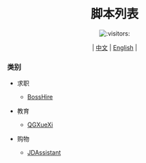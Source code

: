 <div align="center">
<h1>脚本列表</h1>
<img src='https://visitor-badge.glitch.me/badge?page_id=stermso/AutoX' alt=":visitors:"/>
<p> | <a href='https://github.com/stermso/AutoX'>中文</a> | <a href='https://github.com/stermso/AutoX/blob/main/Docs/README-EN.md'>English</a> | </p>
</div>

### 类别

* 求职

  * <a href='https://github.com/stermso/AutoX/blob/BossHire/boss.js'>BossHire</a>
* 教育

  * <a href='https://github.com/stermso/AutoX/blob/QGXueXi/xuexiQG.js'>QGXueXi</a>
* 购物

  * <a href='https://github.com/stermso/AutoX/blob/JDAssistant/JDAssistant.js'>JDAssistant</a>
